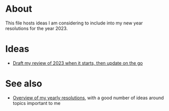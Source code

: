 # About

This file hosts ideas I am considering to include into my new year resolutions for the year 2023.

# Ideas

* [Draft my review of 2023 when it starts, then update on the go](https://www.youtube.com/watch?v=n3kNlFMXslo#t=5m53s)

# See also

* [Overview of my yearly resolutions](https://github.com/Daniel-Mietchen/ideas/tree/master/new-year-resolutions), with a good number of ideas around topics important to me
